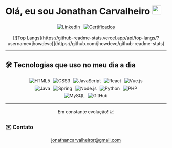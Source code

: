 
<p align="center">
  <h1>Olá, eu sou <strong>Jonathan Carvalheiro</strong> <img src="https://media.giphy.com/media/hvRJCLFzcasrR4ia7z/giphy.gif" width="28"></h1>
</p>

<p align="center">
  <a href="https://www.linkedin.com/in/jonathan-carvalheiro/" target="_blank">
    <img alt="LinkedIn" src="https://img.shields.io/badge/LinkedIn-0077B5?style=for-the-badge&logo=linkedin&logoColor=white" style="margin:4px;" />
  </a>
  <a href="https://drive.google.com/drive/u/1/folders/1CJRYtPi6wm8jBVTu6-qs9NJvZV6F_M6V/" target="_blank">
    <img alt="Certificados" src="https://img.shields.io/badge/Certificados-298D46?style=for-the-badge&logo=geeksforgeeks&logoColor=white" style="margin:4px;" />
  </a>
</p>

<p align="center">
 [![Top Langs](https://github-readme-stats.vercel.app/api/top-langs/?username=jhowdevc)](https://github.com/jhowdevc/github-readme-stats)
</p>

---

## 🛠 Tecnologias que uso no meu dia a dia

<p align="center">
  <img alt="HTML5"      src="https://img.shields.io/badge/HTML5-E34F26?style=for-the-badge&logo=html5"     style="margin:3px;" />
  <img alt="CSS3"       src="https://img.shields.io/badge/CSS3-1572B6?style=for-the-badge&logo=css3"       style="margin:3px;" />
  <img alt="JavaScript" src="https://img.shields.io/badge/JavaScript-F7DF1E?style=for-the-badge&logo=javascript" style="margin:3px;" />
  <img alt="React"      src="https://img.shields.io/badge/React-20232A?style=for-the-badge&logo=react"      style="margin:3px;" />
  <img alt="Vue.js"     src="https://img.shields.io/badge/Vue.js-35495E?style=for-the-badge&logo=vue.js"     style="margin:3px;" />
  <br/>
  <img alt="Java"       src="https://img.shields.io/badge/Java-ED8B00?style=for-the-badge&logo=openjdk"    style="margin:3px;" />
  <img alt="Spring"     src="https://img.shields.io/badge/Spring-6DB33F?style=for-the-badge&logo=spring"    style="margin:3px;" />
  <img alt="Node.js"    src="https://img.shields.io/badge/Node.js-339933?style=for-the-badge&logo=node.js" style="margin:3px;" />
  <img alt="Python"     src="https://img.shields.io/badge/Python-3776AB?style=for-the-badge&logo=python"   style="margin:3px;" />
  <img alt="PHP"        src="https://img.shields.io/badge/PHP-777BB4?style=for-the-badge&logo=php"         style="margin:3px;" />
  <br/>
  <img alt="MySQL"      src="https://img.shields.io/badge/MySQL-4479A1?style=for-the-badge&logo=mysql"     style="margin:3px;" />
  <img alt="GitHub"     src="https://img.shields.io/badge/GitHub-181717?style=for-the-badge&logo=github"   style="margin:3px;" />
</p>

---

<p align="center">
  Em constante evolução! 📈  
</p>

### ✉️ Contato

<p align="center">
  <a href="mailto:jonathancarvalheiror@gmail.com">jonathancarvalheiror@gmail.com</a>
</p>
